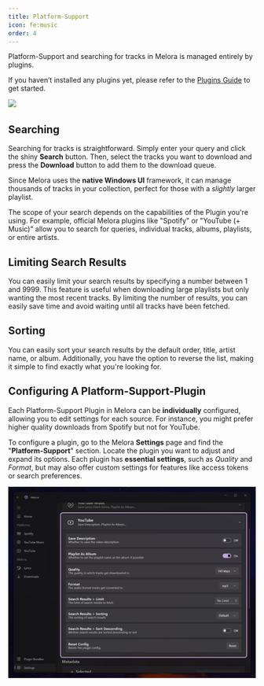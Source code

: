 ```yaml
---
title: Platform-Support
icon: fe:music
order: 4
---
```


Platform-Support and searching for tracks in Melora is managed entirely by plugins.

If you haven’t installed any plugins yet, please refer to the [Plugins Guide](/Melora/guide/plugins.html) to get started.

![](/guide/platform-support-ui.gif)


## Searching
Searching for tracks is straightforward. Simply enter your query and click the shiny **Search** button. Then, select the tracks you want to download and press the **Download** button to add them to the download queue.

Since Melora uses the **native Windows UI** framework, it can manage thousands of tracks in your collection, perfect for those with a *slightly* larger playlist.

The scope of your search depends on the capabilities of the Plugin you're using. For example, official Melora plugins like "Spotify" or "YouTube (+ Music)" allow you to search for queries, individual tracks, albums, playlists, or entire artists.


## Limiting Search Results
You can easily limit your search results by specifying a number between 1 and 9999. This feature is useful when downloading large playlists but only wanting the most recent tracks. By limiting the number of results, you can easily save time and avoid waiting until all tracks have been fetched.


## Sorting
You can easily sort your search results by the default order, title, artist name, or album. Additionally, you have the option to reverse the list, making it simple to find exactly what you're looking for.


## Configuring A Platform-Support-Plugin
Each Platform-Support Plugin in Melora can be **individually** configured, allowing you to edit settings for each source. For instance, you might prefer higher quality downloads from Spotify but not for YouTube.

To configure a plugin, go to the Melora **Settings** page and find the "**Platform-Support**" section. Locate the plugin you want to adjust and expand its options. Each plugin has **essential settings**, such as *Quality* and *Format*, but may also offer custom settings for features like access tokens or search preferences.

![](/guide/platform-support-configure.webp)
